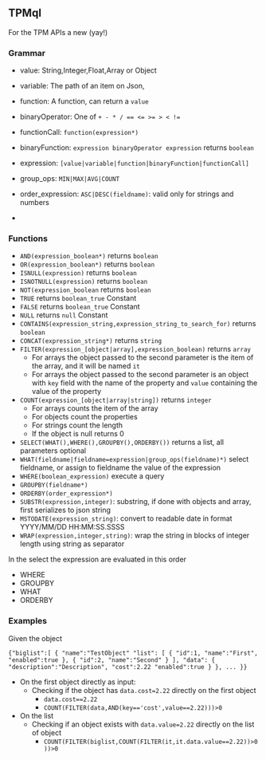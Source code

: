 ## TPMql

For the TPM APIs a new (yay!)

### Grammar

* value: String,Integer,Float,Array or Object
* variable: The path of an item on Json,
* function: A function, can return a `value`
* binaryOperator: One of `+ - * / == <= >= > < !=`

* functionCall: `function(expression*)`
* binaryFunction: `expression binaryOperator expression` returns `boolean`
* expression: `[value|variable|function|binaryFunction|functionCall]`
* group_ops: `MIN|MAX|AVG|COUNT`
* order_expression: `ASC|DESC(fieldname)`: valid only for strings and numbers
* 

### Functions

* `AND(expression_boolean*)` returns `boolean`
* `OR(expression_boolean*)` returns `boolean`
* `ISNULL(expression)` returns `boolean`
* `ISNOTNULL(expression)` returns `boolean`
* `NOT(expression_boolean` returns `boolean`
* `TRUE` returns `boolean_true` Constant
* `FALSE` returns `boolean_true` Constant
* `NULL` returns `null` Constant
* `CONTAINS(expression_string,expression_string_to_search_for)` returns `boolean`
* `CONCAT(expression_string*)` returns `string`
* `FILTER(expression_[object|array],expression_boolean)` returns `array`
    * For arrays the object passed to the second parameter is the item of the array, and it will be named `it`
    * For arrays the object passed to the second parameter is an object with `key` field with the name
      of the property and `value` containing the value of the property
* `COUNT(expression_[object|array|string])` returns `integer`
    * For arrays counts the item of the array
    * For objects count the properties
    * For strings count the length
    * If the object is null returns 0
* `SELECT(WHAT(),WHERE(),GROUPBY(),ORDERBY())` returns a list, all parameters optional
* `WHAT(fieldname|fieldname=expression|group_ops(fieldname)*)` select fieldname, or assign to fieldname the value of the expression
* `WHERE(boolean_expression)` execute a query
* `GROUPBY(fieldname*)`
* `ORDERBY(order_expression*)`
* `SUBSTR(expression,integer)`: substring, if done with objects and array, first serializes to json string
* `MSTODATE(expression_string)`: convert to readable date in format YYYY/MM/DD HH:MM:SS.SSSS
* `WRAP(expression,integer,string)`: wrap the string in blocks of integer length using string as separator

In the select the expression are evaluated in this order

* WHERE
* GROUPBY
* WHAT
* ORDERBY

### Examples

Given the object

`
{"biglist":[
    {
        "name":"TestObject"
        "list": [
            {
                "id":1,
                "name":"First",
                "enabled":true
            },
            {
                "id":2,
                "name":"Second"
            }
        ],
        "data": {
            "description":"Description",
            "cost":2.22
            "enabled":true
        }
    },
    ...
}}
`

* On the first object directly as input:
    * Checking if the object has `data.cost=2.22` directly on the first object
        * `data.cost==2.22`
        * `COUNT(FILTER(data,AND(key=='cost',value==2.22)))>0`
* On the list
    * Checking if an object exists with `data.value=2.22` directly on the list of object
        * `COUNT(FILTER(biglist,COUNT(FILTER(it,it.data.value==2.22))>0))>0`

